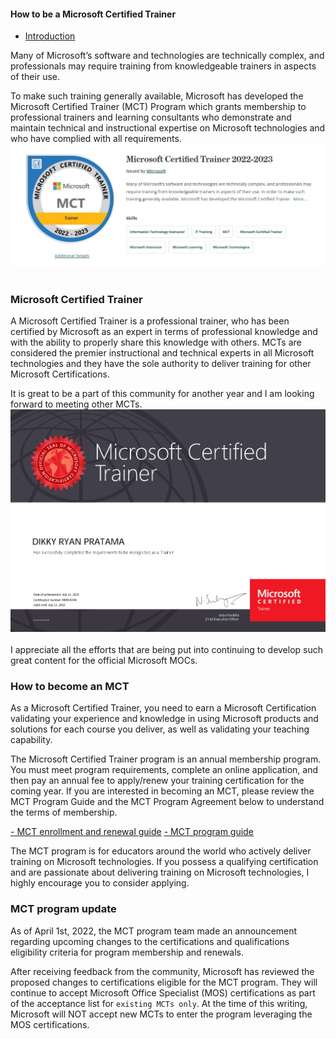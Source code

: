 #### How to be a Microsoft Certified Trainer

- [Introduction](#introduction)

Many of Microsoft’s software and technologies are technically complex, and professionals may require training from knowledgeable trainers in aspects of their use.

To make such training generally available, Microsoft has developed the Microsoft Certified Trainer (MCT) Program which grants membership to professional trainers and learning consultants who demonstrate and maintain technical and instructional expertise on Microsoft technologies and who have complied with all requirements.
<br>
<img src="https://github.com/dikkyryan/daily-progress/blob/main/posts/2022/02-february/01-february-2022/1.jpg?raw=true" />
<br>
<br>

### Microsoft Certified Trainer
A Microsoft Certified Trainer is a professional trainer, who has been certified by Microsoft as an expert in terms of professional knowledge and with the ability to properly share this knowledge with others. MCTs are considered the premier instructional and technical experts in all Microsoft technologies and they have the sole authority to deliver training for other Microsoft Certifications.

It is great to be a part of this community for another year and I am looking forward to meeting other MCTs.
<br>
<img src="https://github.com/dikkyryan/daily-progress/blob/main/posts/2022/02-february/01-february-2022/2.jpg?raw=true" />
<br>
<br>
I appreciate all the efforts that are being put into continuing to develop such great content for the official Microsoft MOCs.

### How to become an MCT
As a Microsoft Certified Trainer, you need to earn a Microsoft Certification validating your experience and knowledge in using Microsoft products and solutions for each course you deliver, as well as validating your teaching capability.

The Microsoft Certified Trainer program is an annual membership program. You must meet program requirements, complete an online application, and then pay an annual fee to apply/renew your training certification for the coming year.
If you are interested in becoming an MCT, please review the MCT Program Guide and the MCT Program Agreement below to understand the terms of membership.

[- MCT enrollment and renewal guide](https://query.prod.cms.rt.microsoft.com/cms/api/am/binary/RE2Mf75)
[- MCT program guide](https://query.prod.cms.rt.microsoft.com/cms/api/am/binary/RE2XZuQ)

The MCT program is for educators around the world who actively deliver training on Microsoft technologies. If you possess a qualifying certification and are passionate about delivering training on Microsoft technologies, I highly encourage you to consider applying.

### MCT program update
As of April 1st, 2022, the MCT program team made an announcement regarding upcoming changes to the certifications and qualifications eligibility criteria for program membership and renewals.

After receiving feedback from the community, Microsoft has reviewed the proposed changes to certifications eligible for the MCT program. They will continue to accept Microsoft Office Specialist (MOS) certifications as part of the acceptance list for `existing MCTs only`.
At the time of this writing, Microsoft will NOT accept new MCTs to enter the program leveraging the MOS certifications.